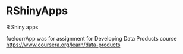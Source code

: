 # RShinyApps
R Shiny apps

fuelcorrApp was for assignment for Developing Data Products course https://www.coursera.org/learn/data-products
